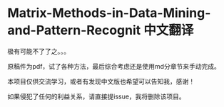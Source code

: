 # **Matrix-Methods-in-Data-Mining-and-Pattern-Recognit 中文翻译**

极有可能不了了之。。。

原稿件为pdf，试了各种方法，最后综合考虑还是使用md分章节来手动完成。

本项目仅供交流学习，或者有发现中文版也希望可以告知我，感谢！

如果侵犯了任何的利益关系，请直接提issue，我将删除该项目。